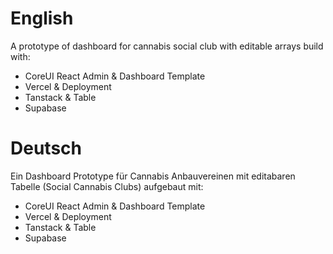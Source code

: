 # English

A prototype of dashboard for cannabis social club with editable arrays build with:
 - CoreUI React Admin & Dashboard Template
 - Vercel & Deployment
 - Tanstack & Table
 - Supabase

# Deutsch
Ein Dashboard Prototype für Cannabis Anbauvereinen mit editabaren Tabelle (Social Cannabis Clubs) aufgebaut mit:
 - CoreUI React Admin & Dashboard Template
 - Vercel & Deployment
 - Tanstack & Table
 - Supabase
